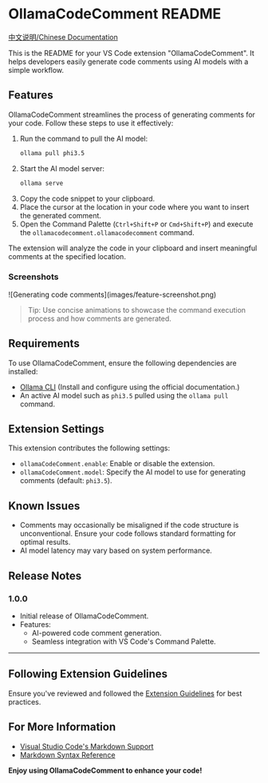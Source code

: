 # OllamaCodeComment README

[中文说明/Chinese Documentation](README_CN.md)

This is the README for your VS Code extension "OllamaCodeComment". It helps developers easily generate code comments using AI models with a simple workflow.

## Features

OllamaCodeComment streamlines the process of generating comments for your code. Follow these steps to use it effectively:

1. Run the command to pull the AI model:
   ```bash
   ollama pull phi3.5
   ```
2. Start the AI model server:
   ```bash
   ollama serve
   ```
3. Copy the code snippet to your clipboard.
4. Place the cursor at the location in your code where you want to insert the generated comment.
5. Open the Command Palette (`Ctrl+Shift+P` or `Cmd+Shift+P`) and execute the `ollamacodecomment.ollamacodecomment` command.

The extension will analyze the code in your clipboard and insert meaningful comments at the specified location.

### Screenshots

\!\[Generating code comments\]\(images/feature-screenshot.png\)

> Tip: Use concise animations to showcase the command execution process and how comments are generated.

## Requirements

To use OllamaCodeComment, ensure the following dependencies are installed:

- [Ollama CLI](https://ollama.ai/) (Install and configure using the official documentation.)
- An active AI model such as `phi3.5` pulled using the `ollama pull` command.

## Extension Settings

This extension contributes the following settings:

- `ollamaCodeComment.enable`: Enable or disable the extension.
- `ollamaCodeComment.model`: Specify the AI model to use for generating comments (default: `phi3.5`).

## Known Issues

- Comments may occasionally be misaligned if the code structure is unconventional. Ensure your code follows standard formatting for optimal results.
- AI model latency may vary based on system performance.

## Release Notes

### 1.0.0

- Initial release of OllamaCodeComment.
- Features:
  - AI-powered code comment generation.
  - Seamless integration with VS Code's Command Palette.

---

## Following Extension Guidelines

Ensure you've reviewed and followed the [Extension Guidelines](https://code.visualstudio.com/api/references/extension-guidelines) for best practices.

## For More Information

- [Visual Studio Code's Markdown Support](http://code.visualstudio.com/docs/languages/markdown)
- [Markdown Syntax Reference](https://help.github.com/articles/markdown-basics/)

**Enjoy using OllamaCodeComment to enhance your code!**
